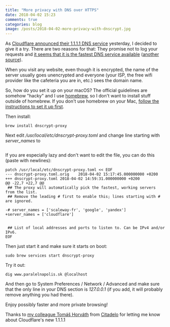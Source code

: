 ```yaml
---
title: "More privacy with DNS over HTTPS"
date: 2018-04-02 15:23
comments: true
categories: blog
image: /posts/2018-04-02-more-privacy-with-dnscrypt.jpg
---
```


As [Cloudflare announced their 1.1.1.1 DNS service](https://blog.cloudflare.com/announcing-1111/) yesterday, I decided to give it a try. There are two reasons for that: They promise not to log your requests and [it seems that it is the fastest DNS service available](https://www.dnsperf.com/#!dns-resolvers) ([another source](https://medium.com/@nykolas.z/dns-resolvers-performance-compared-cloudflare-x-google-x-quad9-x-opendns-149e803734e5)). 

When you visit any website, even though it is encrypted, the name of the server usually goes unencrypted and everyone (your ISP, the free wifi provider like the cafeteria you are in, etc.) sees the domain name.

<!--more-->

So, how do you set it up on your macOS? The official guidelines are somehow "hacky" and I use [homebrew](https://brew.sh/), so I don't want to install stuff outside of homebrew. If you don't use homebrew on your Mac, [follow the instructions to set it up first](https://brew.sh/).

Then install:

```
brew install dnscrypt-proxy
```

Next edit */usr/local/etc/dnscrypt-proxy.toml* and change line starting with *server_names* to

```

```

If you are especially lazy and don't want to edit the file, you can do this (paste with newlines):

```
patch /usr/local/etc/dnscrypt-proxy.toml << EOF
--- dnscrypt-proxy.toml.orig	2018-04-02 15:17:45.000000000 +0200
+++ dnscrypt-proxy.toml	2018-04-02 14:59:31.000000000 +0200
@@ -22,7 +22,7 @@
 ## The proxy will automatically pick the fastest, working servers from the list.
 ## Remove the leading # first to enable this; lines starting with # are ignored.
 
-# server_names = ['scaleway-fr', 'google', 'yandex']
+server_names = ['cloudflare']
 
 
 ## List of local addresses and ports to listen to. Can be IPv4 and/or IPv6.
EOF
```

Then just start it and make sure it starts on boot:

```
sudo brew services start dnscrypt-proxy
```

Try it out:

```
dig www.paralelnapolis.sk @localhost
```

And then go to System Preferences / Network / Advanced and make sure that the only line in your DNS section is *127.0.0.1* (if you add, it will probably remove anything you had there).

Enjoy possibly faster and more private browsing!

Thanks to [my colleague Tomáš Horváth](https://citadelo.com/sk/blog/autori/tomas-horvath/) from [Citadelo](https://citadelo.com/) for letting me know about Cloudflare's new 1.1.1.1
